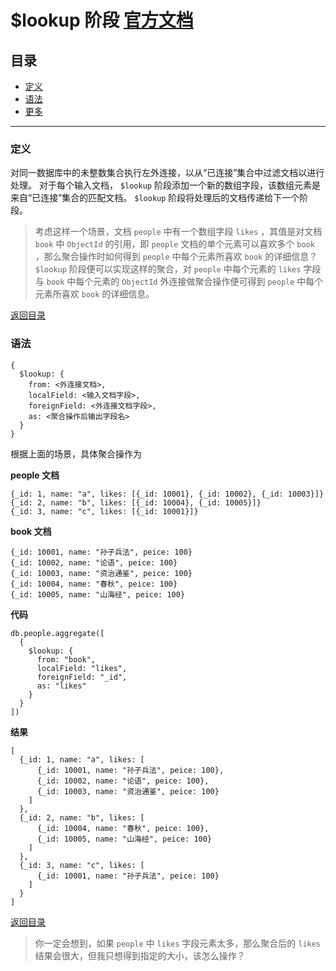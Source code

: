 # $lookup 阶段 [官方文档](https://docs.mongodb.com/manual/reference/operator/aggregation/lookup/)

## 目录
- [定义](#定义)
- [语法](#语法)
- [更多](#更多)
----------

### 定义

对同一数据库中的未整数集合执行左外连接，以从“已连接”集合中过滤文档以进行处理。
对于每个输入文档， ```$lookup``` 阶段添加一个新的数组字段，该数组元素是来自“已连接”集合的匹配文档。 ```$lookup``` 阶段将处理后的文档传递给下一个阶段。

> 考虑这样一个场景，文档 ```people``` 中有一个数组字段 ```likes``` ，其值是对文档 ```book``` 中 ```ObjectId``` 的引用，即 ```people``` 文档的单个元素可以喜欢多个 ```book``` ，那么聚合操作时如何得到 ```people``` 中每个元素所喜欢 ```book``` 的详细信息？ ```$lookup``` 阶段便可以实现这样的聚合，对 ```people``` 中每个元素的 ```likes``` 字段与 ```book``` 中每个元素的 ```ObjectId``` 外连接做聚合操作便可得到 ```people``` 中每个元素所喜欢 ```book``` 的详细信息。

[返回目录](#目录)

### 语法

```
{
  $lookup: {
    from: <外连接文档>,
    localField: <输入文档字段>,
    foreignField: <外连接文档字段>,
    as: <聚合操作后输出字段名>
  }
}
```

根据上面的场景，具体聚合操作为

**people 文档**
```
{_id: 1, name: "a", likes: [{_id: 10001}, {_id: 10002}, {_id: 10003}]}
{_id: 2, name: "b", likes: [{_id: 10004}, {_id: 10005}]}
{_id: 3, name: "c", likes: [{_id: 10001}]}
```

**book 文档**
```
{_id: 10001, name: "孙子兵法", peice: 100}
{_id: 10002, name: "论语", peice: 100}
{_id: 10003, name: "资治通鉴", peice: 100}
{_id: 10004, name: "春秋", peice: 100}
{_id: 10005, name: "山海经", peice: 100}
```

**代码**
```
db.people.aggregate([
  {
    $lookup: {
      from: "book",
      localField: "likes",
      foreignField: "_id",
      as: "likes"
    }
  }
])
```

**结果**
```
[
  {_id: 1, name: "a", likes: [
      {_id: 10001, name: "孙子兵法", peice: 100}, 
      {_id: 10002, name: "论语", peice: 100}, 
      {_id: 10003, name: "资治通鉴", peice: 100}
    ]
  },
  {_id: 2, name: "b", likes: [
      {_id: 10004, name: "春秋", peice: 100},
      {_id: 10005, name: "山海经", peice: 100}
    ]
  },
  {_id: 3, name: "c", likes: [
      {_id: 10001, name: "孙子兵法", peice: 100}
    ]
  }
]
```

[返回目录](#目录)

> 你一定会想到，如果 ```people``` 中 ```likes``` 字段元素太多，那么聚合后的 ```likes``` 结果会很大，但我只想得到指定的大小，该怎么操作？
